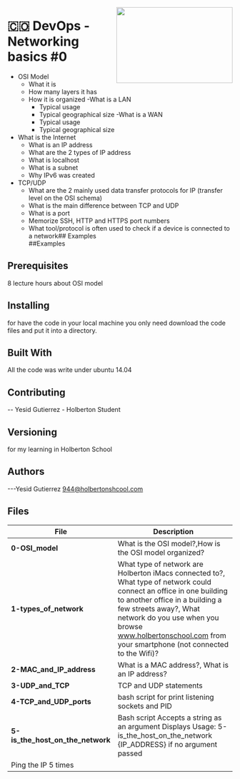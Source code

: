 <p>
<img width="260" height="170" src="https://davidjohncoleman.com/wp-djc/wp-content/uploads/2017/06/HBTN-Borderless-CMYK-Logo-Vertical-Color-Black@1200ppi-300x236.png" align="right" >
</p>





# :colombia: DevOps -Networking basics #0                                       
- OSI Model
  - What it is
  - How many layers it has
  - How it is organized
-What is a LAN
      - Typical usage
      - Typical geographical size
-What is a WAN
      - Typical usage
      - Typical geographical size
- What is the Internet
  - What is an IP address
  - What are the 2 types of IP address
  - What is localhost
  - What is a subnet
  - Why IPv6 was created
- TCP/UDP
  - What are the 2 mainly used data transfer protocols for IP (transfer level on the OSI schema)
  - What is the main difference between TCP and UDP
  - What is a port
  - Memorize SSH, HTTP and HTTPS port numbers
  - What tool/protocol is often used to check if a device is connected to a network## Examples                                                                     
##Examples
## Prerequisites
8 lecture hours about OSI model
## Installing
for have the code in your local machine you only need download the code files and put it into a directory.
## Built With
All the code was write under ubuntu 14.04                                 
## Contributing
-- Yesid Gutierrez - Holberton Student                                          
## Versioning
for my learning in Holberton School
## Authors
---Yesid Gutierrez  944@holbertonshcool.com                                    
                                                                               
## Files

|             File               |             Description                  |
|--------------------------------| ---------------------------------------- |
|**0-OSI_model**| What is the OSI model?,How is the OSI model organized?|
|**1-types_of_network**| What type of network are Holberton iMacs connected to?, What type of network could connect an office in one building to another office in a building a few streets away?, What network do you use when you browse www.holbertonschool.com from your smartphone (not connected to the Wifi)?|
|**2-MAC_and_IP_address**| What is a MAC address?, What is an IP address?|
|**3-UDP_and_TCP**| TCP and UDP statements|
|**4-TCP_and_UDP_ports**| bash script for print listening sockets and PID|
|**5-is_the_host_on_the_network**| Bash script Accepts a string as an argument Displays Usage: 5-is_the_host_on_the_network {IP_ADDRESS} if no argument passed
Ping the IP 5 times|